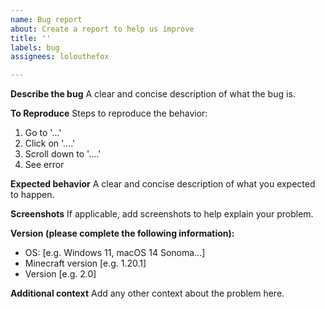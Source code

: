 ```yaml
---
name: Bug report
about: Create a report to help us improve
title: ''
labels: bug
assignees: lolouthefox

---
```


**Describe the bug**
A clear and concise description of what the bug is.

**To Reproduce**
Steps to reproduce the behavior:
1. Go to '...'
2. Click on '....'
3. Scroll down to '....'
4. See error

**Expected behavior**
A clear and concise description of what you expected to happen.

**Screenshots**
If applicable, add screenshots to help explain your problem.

**Version (please complete the following information):**
 - OS: [e.g. Windows 11, macOS 14 Sonoma...]
 - Minecraft version [e.g. 1.20.1]
 - Version [e.g. 2.0]

**Additional context**
Add any other context about the problem here.
